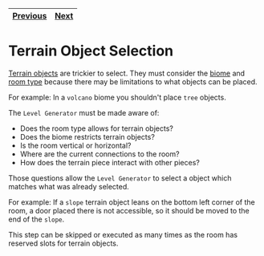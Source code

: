 | [Previous](rooms.md) | [Next](doors.md) |
| -------------------- | ---------------- |

# Terrain Object Selection

[Terrain objects](../definitions/object_definition.md#terrain-objects) are trickier to select.
They must consider the [biome](../definitions/biome_definition.md#what-is-a-biome) and [room type](../definitions/room_definition.md#what-is-a-room-type) because there may be limitations to what objects can be placed.

For example:
In a `volcano` biome you shouldn't place `tree` objects.

The `Level Generator` must be made aware of:

- Does the room type allows for terrain objects?
- Does the biome restricts terrain objects?
- Is the room vertical or horizontal?
- Where are the current connections to the room?
- How does the terrain piece interact with other pieces?

Those questions allow the `Level Generator` to select a object which matches what was already selected.

For example:
If a `slope` terrain object leans on the bottom left corner of the room, a door placed there is not accessible, so it should be moved to the end of the `slope`.

This step can be skipped or executed as many times as the room has reserved slots for terrain objects.
